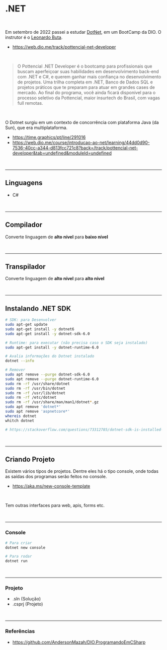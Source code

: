 # .NET

<br>

Em setembro de 2022 passei a estudar [DotNet](https://dotnet.microsoft.com), em um BootCamp da DIO. O instrutor é
o [Leonardo Buta](https://www.linkedin.com/in/leonardo-buta).

- https://web.dio.me/track/pottencial-net-developer

<br>

> O Pottencial .NET Developer é o bootcamp para profissionais que buscam aperfeiçoar suas habilidades em desenvolvimento
> back-end com .NET e C#, e querem ganhar mais confiança no desenvolvimento de projetos. Uma trilha completa em .NET,
> Banco de Dados SQL e projetos práticos que te preparam para atuar em grandes cases de mercado. Ao final do programa,
> você ainda ficará disponível para o processo seletivo da Pottencial, maior insurtech do Brasil, com vagas full
> remotas.

<br>

O Dotnet surgiu em um contexto de concorrência com plataforma Java (da Sun), que era multiplataforma.

- https://time.graphics/pt/line/291016
- https://web.dio.me/course/introducao-ao-net/learning/44dd0d90-7536-40cc-a344-d813fcc721c8?back=/track/pottencial-net-developer&tab=undefined&moduleId=undefined

<br>

---

## Linguagens

- C#

<br>

---

## Compilador

Converte linguagem de **alto nível** para **baixo nível**

<br>

---

## Transpilador

Converte linguagem de **alto nível** para **alto nível**

<br>

---

## Instalando .NET SDK

```bash
# SDK: para Desenvolver
sudo apt-get update
sudo apt-get install -y dotnet6
sudo apt-get install -y dotnet-sdk-6.0

# Runtime: para executar (não precisa caso o SDK seja instalado)
sudo apt-get install -y dotnet-runtime-6.0

# Avalia informações do Dotnet instalado
dotnet --info

# Remover
sudo apt remove --purge dotnet-sdk-6.0
sudo apt remove --purge dotnet-runtime-6.0
sudo rm -rf /usr/share/dotnet
sudo rm -rf /usr/bin/dotnet
sudo rm -rf /usr/lib/dotnet
sudo rm -rf /etc/dotnet
sudo rm -rf /usr/share/man/man1/dotnet*.gz
sudo apt remove 'dotnet*'
sudo apt remove 'aspnetcore*'
whereis dotnet
whitch dotnet

# https://stackoverflow.com/questions/73312785/dotnet-sdk-is-installed-but-not-recognized-linux-ubuntu-popos-22-04
```

<br>

---

## Criando Projeto

Existem vários tipos de projetos.
Dentre eles há o tipo console, onde todas as saídas dos programas serão feitos no console.

- https://aka.ms/new-console-template

<br>

Tem outras interfaces para web, apis, forms etc.

<br>

---

### Console

```bash
# Para criar
dotnet new console

# Para rodar
dotnet run
```

<br>

---

### Projeto

- .sln (Solução)
- .csprj (Projeto)

<br>

---

### Referências

- https://github.com/AndersonMazah/DIO.ProgramandoEmCSharp